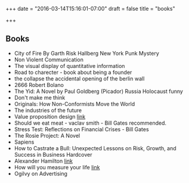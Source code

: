 +++
date = "2016-03-14T15:16:01-07:00"
draft = false
title = "books"

+++

Books
-----

* City of Fire By Garth Risk Hallberg New York Punk Mystery
* Non Violent Communication
* The visual display of quantitative information
* Road to charecter - book about being a founder
* the collapse the accidental opening of the berlin wall
* 2666 Robert Bolano
* The Yid: A Novel by Paul Goldberg (Picador) Russia Holocaust funny
* Don't make me think
* Originals: How Non-Conformists Move the World
* The industries of the future
* Value proposition design [link](http://www.amazon.com/Value-Proposition-Design-Customers-Strategyzer/dp/1118968050/)
* Should we eat meat - vaclav smith - Bill Gates recommended.
* Stress Test: Reflections on Financial Crises - Bill Gates
* The Rosie Project: A Novel
* Sapiens
* How to Castrate a Bull: Unexpected Lessons on Risk, Growth, and Success in Business Hardcover
* Alexander Hamilton [link](https://www.goodreads.com/book/show/16130.Alexander_Hamilton?ac=1&from_search=true)
* How will you measure your life [link](https://www.goodreads.com/book/show/13425570-how-will-you-measure-your-life)
* Ogilvy on Advertising
